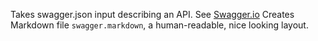 Takes swagger.json input describing an API. See [Swagger.io](http://swagger.io/)
Creates Markdown file ```swagger.markdown```, a human-readable, nice looking layout.

